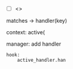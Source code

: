 
- [ ] <>

matches -> handler(key)

context:
	active(
	






manager:
	add handler

	hook:
		active_handler.han
